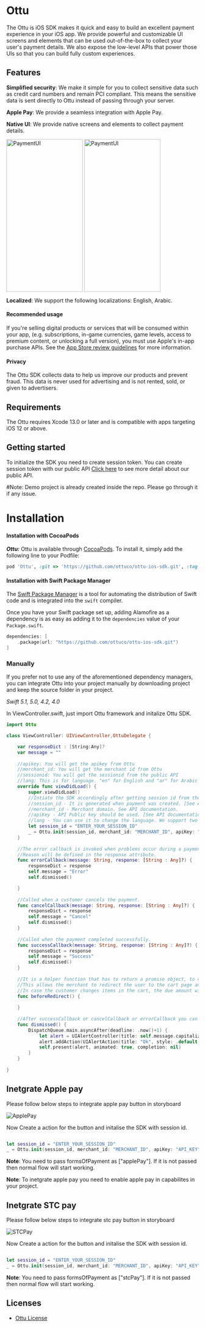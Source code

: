 # Ottu

The Ottu is iOS SDK makes it quick and easy to build an excellent payment experience in your iOS app. We provide powerful and customizable UI screens and elements that can be used out-of-the-box to collect your user's payment details. We also expose the low-level APIs that power those UIs so that you can build fully custom experiences.

## Features

**Simplified security**: We make it simple for you to collect sensitive data such as credit card numbers and remain PCI compliant. This means the sensitive data is sent directly to Ottu instead of passing through your server.

**Apple Pay**: We provide a seamless integration with Apple Pay.

**Native UI**: We provide native screens and elements to collect payment details.

<p float="left">
<img src="Screens/Cardfree.png" alt="PaymentUI" align="center"  width="200" height="400"/>
<img src="Screens/WithCardPayment.png" alt="PaymentUI" align="center"  width="200" height="400"/>

**Localized**: We support the following localizations: English, Arabic.

#### Recommended usage

If you're selling digital products or services that will be consumed within your app, (e.g. subscriptions, in-game currencies, game levels, access to premium content, or unlocking a full version), you must use Apple's in-app purchase APIs. See the [App Store review guidelines](https://developer.apple.com/app-store/review/guidelines/#payments) for more information.

#### Privacy

The Ottu SDK collects data to help us improve our products and prevent fraud. This data is never used for advertising and is not rented, sold, or given to advertisers.

## Requirements

The Ottu requires Xcode 13.0 or later and is compatible with apps targeting iOS 12 or above.

## Getting started

To initialize the SDK you need to create session token. 
You can create session token with our public API [Click here](https://docs-ottu.gitbook.io/o/developer/rest-api/authentication#public-key) to see more detail about our public API.
    
#Note: Demo project is already created inside the repo. Please go through it if any issue. 
    
Installation
==========================

#### Installation with CocoaPods

***Ottu:*** Ottu is available through [CocoaPods](http://cocoapods.org). To install
it, simply add the following line to your Podfile:

```ruby
pod 'Ottu', :git => 'https://github.com/ottuco/ottu-ios-sdk.git', :tag => '1.0.86'
```

#### Installation with Swift Package Manager

The [Swift Package Manager](https://swift.org/package-manager/) is a tool for automating the distribution of Swift code and is integrated into the `swift` compiler. 

Once you have your Swift package set up, adding Alamofire as a dependency is as easy as adding it to the `dependencies` value of your `Package.swift`.

```swift
dependencies: [
    .package(url: "https://github.com/ottuco/ottu-ios-sdk.git")
]
```

### Manually

If you prefer not to use any of the aforementioned dependency managers, you can integrate Ottu into your project manually by downloading project and keep the source folder in your project.


*Swift 5.1, 5.0, 4.2, 4.0*

In ViewController.swift, just import Ottu framework and initalize Ottu SDK.

```swift
import Ottu

class ViewController: UIViewController,OttuDelegate {

    var responseDict : [String:Any]?
    var message = ""
    
    //apikey: You will get the apikey from Ottu
    //merchant_id: You will get the merchant id from Ottu
    //sessionid: You will get the sessionid from the public API
    //lang: This is for language. "en" for English and "ar" for Arabic
    override func viewDidLoad() {
        super.viewDidLoad()
        //Intiate the SDK accordingly after getting session id from the public API documentation.
        //session_id - It is generated when payment was created. [See API documentation](https://docs.ottu.com/developer/checkout-api)
        //merchant_id - Merchant domain. See API documentation.
        //apiKey - API Public key should be used. [See API documentation](https://docs.ottu.com/user-guide/configuration/how-to-get-api-keys). 
        //lang - You can use it to change the language. We support two languages english and arabic. You can use "en" for english and "ar" for arabic.        
        let session_id = "ENTER_YOUR_SESSION_ID"
        _ = Ottu.init(session_id, merchant_id: "MERCHANT_ID", apiKey: "API_KEY" ,lang: "ENTER_LANGUAGE_ID_en_or_ar", viewController: self, delegate: self)
    }
    
    //The error callback is invoked when problems occur during a payment.
    //Reason will be defined in the response attribute. 
    func errorCallback(message: String, response: [String : Any]?) {
        responseDict = response
        self.message = "Error"
        self.dismissed()

    }
    
    //Called when a customer cancels the payment.
    func cancelCallback(message: String, response: [String : Any]?) {
        responseDict = response
        self.message = "Cancel"
        self.dismissed()
    }
    
    //Called when the payment completed successfully.
    func successCallback(message: String, response: [String : Any]?) {
        responseDict = response
        self.message = "Success"
        self.dismissed()
    }
    
    //It is a helper function that has to return a promise object, to create the redirect_url.
    //This allows the merchant to redirect the user to the cart page and wait for a while before creating the redirect_url. 
    //In case the customer changes items in the cart, the due amount will be updated accordingly, then the merchant will wait for a while until the customer does not return, then the function returns a promise object, the cart will be frozen and marked as submitted, and the redirect_url will be generated.
    func beforeRedirect() {
        
    }
    
    //After successCallback or cancelCallback or errorCallback you can show alert to the user accordingly.
    func dismissed() {
        DispatchQueue.main.asyncAfter(deadline: .now()+1) {
            let alert = UIAlertController(title: self.message.capitalized, message: "\(String(describing: self.responseDict))", preferredStyle: .alert)
            alert.addAction(UIAlertAction(title: "Ok", style: .default, handler: nil))
            self.present(alert, animated: true, completion: nil)
        }
    }
    
}
```
## Inetgrate Apple pay


Please follow below steps to integrate apple pay button in storyboard
<p float="left">
<img src="Screens/step1.png" alt="ApplePay" align="center"/>
    
Now Create a action for the button and initalise the SDK with session id.

```swift

let session_id = "ENTER_YOUR_SESSION_ID"
_ = Ottu.init(session_id, merchant_id: "MERCHANT_ID", apiKey: "API_KEY" ,lang: "ENTER_LANGUAGE_ID_en_or_ar",formsOfPayment: ["applePay"], viewController: self, delegate: self)

```

**Note**: You need to pass formsOfPayment as ["applePay"]. If it is not passed then normal flow will start working.


**Note**: To inetgrate apple pay you need to enable apple pay in capabilites in your project. 


## Inetgrate STC pay


Please follow below steps to integrate stc pay button in storyboard
<p float="left">
<img src="Screens/step2.png" alt="STCPay" align="center"/>
    
Now Create a action for the button and initalise the SDK with session id.

```swift

let session_id = "ENTER_YOUR_SESSION_ID"
_ = Ottu.init(session_id, merchant_id: "MERCHANT_ID", apiKey: "API_KEY" ,lang: "ENTER_LANGUAGE_ID_en_or_ar",formsOfPayment: ["stcPay"], viewController: self, delegate: self)

```

**Note**: You need to pass formsOfPayment as ["stcPay"]. If it is not passed then normal flow will start working.



## Licenses

- [Ottu License](LICENSE)

